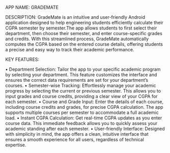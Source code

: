 APP NAME: GRADEMATE

DESCRIPTION:
   GradeMate is an intuitive and user-friendly Android application designed to help engineering students 
efficiently calculate their CGPA semester by semester.The app allows students to first select their department, 
then choose their semester, and enter course-specific grades and credits. With this streamlined process, GradeMate 
automatically computes the CGPA based on the entered course details, offering students a precise and 
easy way to track their academic performance.

KEY FEATURES:

•	Department Selection:
Tailor the app to your specific academic program by selecting your department. 
This feature customizes the interface and ensures the correct data requirements are set for your department’s courses.
•	Semester-wise Tracking:
Effortlessly manage your academic progress by selecting the current or previous semester. 
This allows you to input grades and course credits, providing a clear view of your CGPA for each semester.
•	Course and Grade Input:
Enter the details of each course, including course credits and grades, for precise CGPA calculation. 
The app supports multiple courses per semester to accommodate a full academic load.
•	Instant CGPA Calculation:
Get real-time CGPA updates as you enter course data. This immediate feedback allows you to quickly 
assess your academic standing after each semester.
•	User-friendly Interface:
Designed with simplicity in mind, the app offers a clean, intuitive interface that ensures
a smooth experience for all users, regardless of technical expertise.
